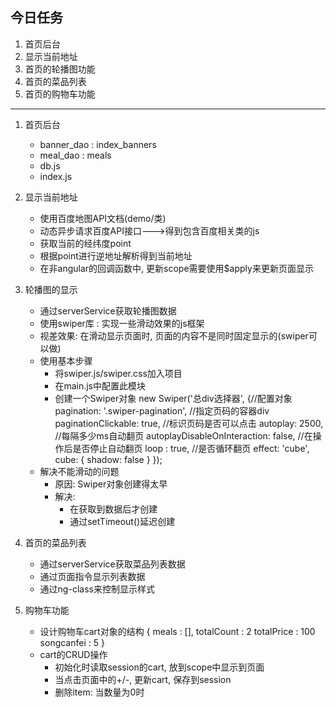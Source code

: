 ## 今日任务
1. 首页后台
2. 显示当前地址
3. 首页的轮播图功能
4. 首页的菜品列表
5. 首页的购物车功能

------------------------------------------------------------

1. 首页后台
    * banner_dao : index_banners
    * meal_dao : meals
    * db.js
    * index.js

2. 显示当前地址
	* 使用百度地图API文档(demo/类)  
	* 动态异步请求百度API接口--->得到包含百度相关类的js
	* 获取当前的经纬度point
	* 根据point进行逆地址解析得到当前地址
	* 在非angular的回调函数中, 更新scope需要使用$apply来更新页面显示
	
3. 轮播图的显示
    * 通过serverService获取轮播图数据
	* 使用swiper库 : 实现一些滑动效果的js框架
	* 视差效果: 在滑动显示页面时, 页面的内容不是同时固定显示的(swiper可以做)
	* 使用基本步骤
		* 将swiper.js/swiper.css加入项目
		* 在main.js中配置此模块
		* 创建一个Swiper对象 
			new Swiper('总div选择器', {//配置对象
				 pagination: '.swiper-pagination',   //指定页码的容器div
                 paginationClickable: true, //标识页码是否可以点击
                 autoplay: 2500, //每隔多少ms自动翻页
                 autoplayDisableOnInteraction: false, //在操作后是否停止自动翻页
                 loop : true, //是否循环翻页
                 effect: 'cube',
                 cube: {
                     shadow: false
                 }
			});
	* 解决不能滑动的问题
	    * 原因: Swiper对象创建得太早
	    * 解决: 
	        * 在获取到数据后才创建
	        * 通过setTimeout()延迟创建
4. 首页的菜品列表
    * 通过serverService获取菜品列表数据
    * 通过页面指令显示列表数据
    * 通过ng-class来控制显示样式
5. 购物车功能
    * 设计购物车cart对象的结构
        {
            meals : [],
            totalCount : 2
            totalPrice : 100
            songcanfei : 5
        }
	* cart的CRUD操作
	    * 初始化时读取session的cart, 放到scope中显示到页面
		* 当点击页面中的+/-, 更新cart, 保存到session
		* 删除item: 当数量为0时